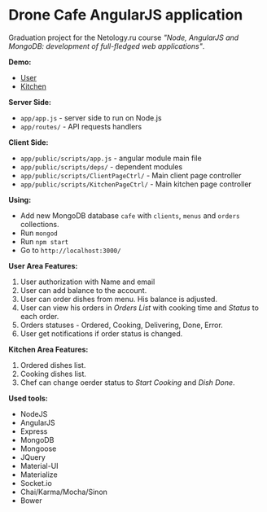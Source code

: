 # Drone Cafe AngularJS application

Graduation project for the Netology.ru course _"Node, AngularJS and MongoDB: development of full-fledged web applications"_.

**Demo:**
* [User](https://dron-cafe.herokuapp.com)
* [Kitchen](https://dron-cafe.herokuapp.com/kitchen)

**Server Side:**
* `app/app.js` - server side to run on Node.js  
* `app/routes/` - API requests handlers  

**Client Side:**
* `app/public/scripts/app.js` - angular module main file  
* `app/public/scripts/deps/` - dependent modules  
* `app/public/scripts/ClientPageCtrl/` - Main client page controller  
* `app/public/scripts/KitchenPageCtrl/` - Main kitchen page controller  

**Using:**
+ Add new MongoDB database `cafe` with `clients`, `menus` and `orders` collections.
+ Run `mongod`
+ Run `npm start`
+ Go to `http://localhost:3000/`

**User Area Features:**
1. User authorization with Name and email
2. User can add balance to the account.
2. User can order dishes from menu. His balance is adjusted.
3. User can view his orders in _Orders List_ with cooking time and _Status_ to each order.
3. Orders statuses - Ordered, Cooking, Delivering, Done, Error.
3. User get notifications if order status is changed.

**Kitchen Area Features:**
1. Ordered dishes list.
1. Cooking dishes list.
1. Chef can change oerder status to _Start Cooking_ and _Dish Done_.

**Used tools:**
+ NodeJS
+ AngularJS
+ Express
+ MongoDB
+ Mongoose
+ JQuery
+ Material-UI
+ Materialize
+ Socket.io
+ Chai/Karma/Mocha/Sinon
+ Bower
